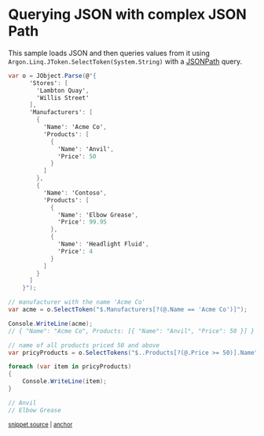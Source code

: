 # Querying JSON with complex JSON Path

This sample loads JSON and then queries values from it using `Argon.Linq.JToken.SelectToken(System.String)` with a [JSONPath](http://stackoverflow.com/tags/jsonpath) query.

<!-- snippet: QueryJsonSelectTokenJsonPath -->
<a id='snippet-queryjsonselecttokenjsonpath'></a>
```cs
var o = JObject.Parse(@"{
      'Stores': [
        'Lambton Quay',
        'Willis Street'
      ],
      'Manufacturers': [
        {
          'Name': 'Acme Co',
          'Products': [
            {
              'Name': 'Anvil',
              'Price': 50
            }
          ]
        },
        {
          'Name': 'Contoso',
          'Products': [
            {
              'Name': 'Elbow Grease',
              'Price': 99.95
            },
            {
              'Name': 'Headlight Fluid',
              'Price': 4
            }
          ]
        }
      ]
    }");

// manufacturer with the name 'Acme Co'
var acme = o.SelectToken("$.Manufacturers[?(@.Name == 'Acme Co')]");

Console.WriteLine(acme);
// { "Name": "Acme Co", Products: [{ "Name": "Anvil", "Price": 50 }] }

// name of all products priced 50 and above
var pricyProducts = o.SelectTokens("$..Products[?(@.Price >= 50)].Name");

foreach (var item in pricyProducts)
{
    Console.WriteLine(item);
}

// Anvil
// Elbow Grease
```
<sup><a href='/src/Tests/Documentation/Samples/JsonPath/QueryJsonSelectTokenJsonPath.cs#L33-L83' title='Snippet source file'>snippet source</a> | <a href='#snippet-queryjsonselecttokenjsonpath' title='Start of snippet'>anchor</a></sup>
<!-- endSnippet -->
